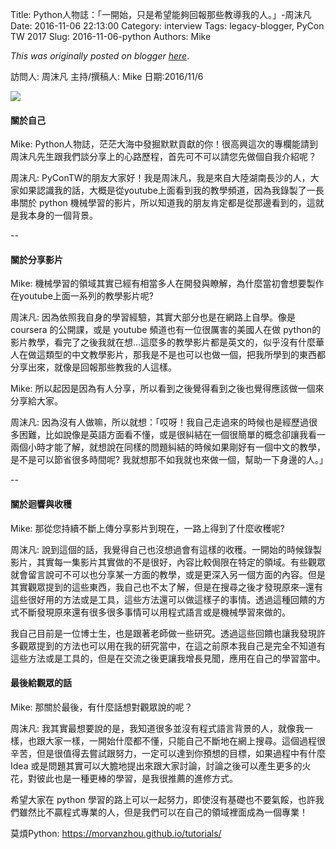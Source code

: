 Title: Python人物誌：「一開始，只是希望能夠回報那些教導我的人。」-周沫凡
Date: 2016-11-06 22:13:00
Category: interview
Tags: legacy-blogger, PyCon TW 2017
Slug: 2016-11-06-python
Authors: Mike

*This was originally posted on blogger [here](https://pycontw.blogspot.com/2016/11/python.html)*.

<!--more-->

訪問人: 周沫凡  主持/撰稿人: Mike 日期:2016/11/6  


![](https://lh5.googleusercontent.com/dUA-UUb8BFN7-5Lf8gXX5VLWJ2bjTSra62aYgR-YlcGriQg1hW4lkQZYY7zD3eq9vhJlYBHQlyJJ9j3N61z50vfKZZnNKvFRnZSgCoWvaLban3pEJGr25Ic2zcvQtuvmyCfuoNMR)

#### 關於自己

Mike: Python人物誌，茫茫大海中發掘默默貢獻的你！很高興這次的專欄能請到周沫凡先生跟我們談分享上的心路歷程，首先可不可以請您先做個自我介紹呢？

周沫凡: PyConTW的朋友大家好！我是周沫凡，我是來自大陸湖南長沙的人，大家如果認識我的話，大概是從youtube上面看到我的教學頻道，因為我錄製了一長串關於 python 機械學習的影片，所以知道我的朋友肯定都是從那邊看到的，這就是我本身的一個背景。

--

#### 關於分享影片

Mike: 機械學習的領域其實已經有相當多人在開發與瞭解，為什麼當初會想要製作在youtube上面一系列的教學影片呢?

周沫凡: 因為依照我自身的學習經驗，其實大部分也是在網路上自學。像是 coursera 的公開課，或是 youtube 頻道也有一位很厲害的美國人在做 python的影片教學，看完了之後我就在想…這麼多的教學影片都是英文的，似乎沒有什麼華人在做這類型的中文教學影片，那我是不是也可以也做一個，把我所學到的東西都分享出來，就像是回報那些教我的人這樣。

Mike: 所以起因是因為有人分享，所以看到之後覺得看到之後也覺得應該做一個來分享給大家。

周沫凡: 因為沒有人做嘛，所以就想：「哎呀！我自己走過來的時候也是經歷過很多困難，比如說像是英語方面看不懂，或是很糾結在一個很簡單的概念卻讓我看一兩個小時才能了解，就想說在同樣的問題糾結的時候如果剛好有一個中文的教學，是不是可以節省很多時間呢? 我就想那不如我就也來做一個，幫助一下身邊的人。」

--

#### 關於迴響與收穫

Mike: 那從您持續不斷上傳分享影片到現在，一路上得到了什麼收穫呢?  


周沫凡: 說到這個的話，我覺得自己也沒想過會有這樣的收穫。一開始的時候錄製影片，其實每一集影片其實做的不是很好，內容比較侷限在特定的領域。有些觀眾就會留言說可不可以也分享某一方面的教學，或是更深入另一個方面的內容。但是其實觀眾提到的這些東西，我自己也不太了解，但是在搜尋之後才發現原來─還有這些很好用的方法或是工具，這些方法還可以做這樣子的事情。透過這種回饋的方式不斷發現原來還有很多很多事情可以用程式語言或是機械學習來做的。

我自己目前是一位博士生，也是跟著老師做一些研究。透過這些回饋也讓我發現許多觀眾提到的方法也可以用在我的研究當中，在這之前原本我自己是完全不知道有這些方法或是工具的，但是在交流之後更讓我增長見聞，應用在自己的學習當中。

#### 最後給觀眾的話

Mike: 那關於最後，有什麼話想對觀眾說的呢？

周沫凡: 我其實最想要說的是，我知道很多並沒有程式語言背景的人，就像我一樣，也跟大家一樣，一開始什麼都不懂，只能自己不斷地在網上搜尋。這個過程很辛苦，但是很值得去嘗試跟努力，一定可以達到你預想的目標，如果過程中有什麼 Idea 或是問題其實可以大膽地提出來跟大家討論，討論之後可以產生更多的火花，對彼此也是一種更棒的學習，是我很推薦的進修方式。

希望大家在 python 學習的路上可以一起努力，即使沒有基礎也不要氣餒，也許我們雖然比不贏程式專業的人，但是我們可以在自己的領域裡面成為一個專業！


莫煩Python:  <https://morvanzhou.github.io/tutorials/>
